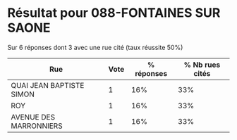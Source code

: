 # Résultat pour 088-FONTAINES SUR SAONE

Sur 6 réponses dont 3 avec une rue cité (taux réussite 50%)

| Rue | Vote | % réponses | % Nb rues cités|
|-----|------|------------|----------------|
| QUAI JEAN BAPTISTE SIMON | 1 | 16% | 33%|
| ROY | 1 | 16% | 33%|
| AVENUE DES MARRONNIERS | 1 | 16% | 33%|
